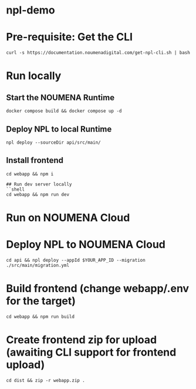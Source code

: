 # npl-demo

# Pre-requisite: Get the CLI
```shell
curl -s https://documentation.noumenadigital.com/get-npl-cli.sh | bash
```

# Run locally

## Start the NOUMENA Runtime
```shell
docker compose build && docker compose up -d
```

## Deploy NPL to local Runtime
```shell
npl deploy --sourceDir api/src/main/
```

## Install frontend
```shell
cd webapp && npm i

## Run dev server locally
``shell
cd webapp && npm run dev
```
# Run on NOUMENA Cloud

# Deploy NPL to NOUMENA Cloud
```shell
cd api && npl deploy --appId $YOUR_APP_ID --migration ./src/main/migration.yml
```

# Build frontend (change webapp/.env for the target)
```shell
cd webapp && npm run build
```

# Create frontend zip for upload (awaiting CLI support for frontend upload)
```shell
cd dist && zip -r webapp.zip .
```